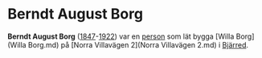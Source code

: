 # Berndt August Borg

**Berndt August Borg** ([1847](1847.md)-[1922](1922.md)) var en [person](person.md) som lät bygga [Willa Borg](Willa Borg.md) på [Norra Villavägen 2](Norra Villavägen 2.md) i [Bjärred](Bjärred.md).
